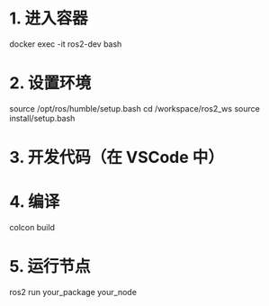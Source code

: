    # 1. 进入容器
   docker exec -it ros2-dev bash
   
   # 2. 设置环境
   source /opt/ros/humble/setup.bash
   cd /workspace/ros2_ws
   source install/setup.bash
   
   # 3. 开发代码（在 VSCode 中）
   
   # 4. 编译
   colcon build
   
   # 5. 运行节点
   ros2 run your_package your_node
